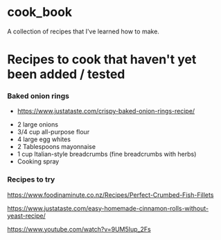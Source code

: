 # cook_book

A collection of recipes that I've learned how to make.

# Recipes to cook that haven't yet been added / tested

### Baked onion rings

- https://www.justataste.com/crispy-baked-onion-rings-recipe/

* 2 large onions
* 3/4 cup all-purpose flour
* 4 large egg whites
* 2 Tablespoons mayonnaise
* 1 cup Italian-style breadcrumbs (fine breadcrumbs with herbs)
* Cooking spray

### Recipes to try

https://www.foodinaminute.co.nz/Recipes/Perfect-Crumbed-Fish-Fillets

https://www.justataste.com/easy-homemade-cinnamon-rolls-without-yeast-recipe/

https://www.youtube.com/watch?v=9UM5Iup_2Fs
